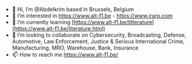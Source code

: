 - 👋 Hi, I’m @Abdelkrim based in Brussels, Belgium
- 👀 I’m interested in https://www.alt-f1.be - https://www.irarp.com
- 🌱 I’m currently learning [https://www.alt-f1.be/litterature](https://www.alt-f1.be/literature.html)
- 💞️ I’m looking to collaborate on Cybersecurity, Broadcasting, Defense, Automotive, Law Enforcement, Justice & Serious International Crime, Manufacturing, MRO, Warehouse, Bank, Insurance
- 📫 How to reach me https://www.alt-f1.be/

<!---
Abdelkrim/Abdelkrim is a ✨ special ✨ repository because its `README.md` (this file) appears on your GitHub profile.
You can click the Preview link to take a look at your changes.
--->
